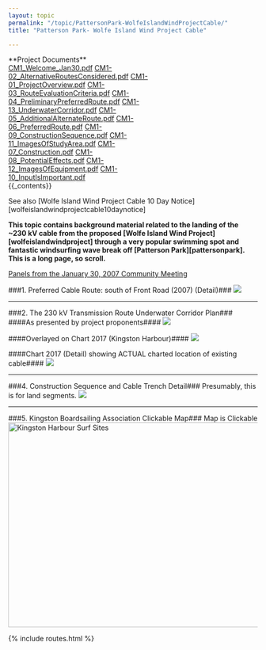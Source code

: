 ```yaml
---
layout: topic
permalink: "/topic/PattersonPark-WolfeIslandWindProjectCable/"
title: "Patterson Park- Wolfe Island Wind Project Cable"

---
```


<div class="sidebar" style="width: 300px;">
**Project Documents**
<a href="http://K7Waterfront.org/Files/WolfeIslandWindProject/CM1_Welcome_Jan30.pdf">CM1_Welcome_Jan30.pdf</a>
<a href="http://K7Waterfront.org/Files/WolfeIslandWindProject/CM1-02_AlternativeRoutesConsidered.pdf">CM1-02_AlternativeRoutesConsidered.pdf</a>
<a href="http://K7Waterfront.org/Files/WolfeIslandWindProject/CM1-01_ProjectOverview.pdf">CM1-01_ProjectOverview.pdf</a>
<a href="http://K7Waterfront.org/Files/WolfeIslandWindProject/CM1-03_RouteEvaluationCriteria.pdf">CM1-03_RouteEvaluationCriteria.pdf</a>
<a href="http://K7Waterfront.org/Files/WolfeIslandWindProject/CM1-04_PreliminaryPreferredRoute.pdf">CM1-04_PreliminaryPreferredRoute.pdf</a>
<a href="http://K7Waterfront.org/Files/WolfeIslandWindProject/CM1-13_UnderwaterCorridor.pdf">CM1-13_UnderwaterCorridor.pdf</a>
<a href="http://K7Waterfront.org/Files/WolfeIslandWindProject/CM1-05_AdditionalAlternateRoute.pdf">CM1-05_AdditionalAlternateRoute.pdf</a>
<a href="http://K7Waterfront.org/Files/WolfeIslandWindProject/CM1-06_PreferredRoute.pdf">CM1-06_PreferredRoute.pdf</a>
<a href="http://K7Waterfront.org/Files/WolfeIslandWindProject/CM1-09_ConstructionSequence.pdf">CM1-09_ConstructionSequence.pdf</a>
<a href="http://K7Waterfront.org/Files/WolfeIslandWindProject/CM1-11_ImagesOfStudyArea.pdf">CM1-11_ImagesOfStudyArea.pdf</a>
<a href="http://K7Waterfront.org/Files/WolfeIslandWindProject/CM1-07_Construction.pdf">CM1-07_Construction.pdf</a>
<a href="http://K7Waterfront.org/Files/WolfeIslandWindProject/CM1-08_PotentialEffects.pdf">CM1-08_PotentialEffects.pdf</a>
<a href="http://K7Waterfront.org/Files/WolfeIslandWindProject/CM1-12_ImagesOfEquipment.pdf">CM1-12_ImagesOfEquipment.pdf</a>
<a href="http://K7Waterfront.org/Files/WolfeIslandWindProject/CM1-10_InputIsImportant.pdf">CM1-10_InputIsImportant.pdf</a>
</div>
{{_contents}}


  See also [Wolfe Island Wind Project Cable 10 Day Notice][wolfeislandwindprojectcable10daynotice]

**This topic contains background material related to the landing of the ~230 kV cable from the proposed [Wolfe Island Wind Project][wolfeislandwindproject] through a very popular swimming spot and fantastic windsurfing wave break off [Patterson Park][pattersonpark].  This is a long page, so scroll.**

<a href="http://www.wolfeislandwind.com/Jan07_Display_Panels.htm">Panels from the January 30, 2007 Community Meeting</a>


###1. Preferred Cable Route: south of Front Road (2007) (Detail)###
<img src="http://K7Waterfront.org/Files/WolfeIslandWindProject/PreferredRouteSouthOfFrontRoad(2007)Detail.jpg" border="0">

----

###2. The 230 kV Transmission Route Underwater Corridor Plan###
####As presented by project proponents####
<img src="http://K7Waterfront.org/Files/WolfeIslandWindProject/230kVTransmissionRouteUnderwaterCorridor.jpg" border="0">

<p>####Overlayed on Chart 2017 (Kingston Harbour)####
<img src="http://K7Waterfront.org/Images/Chart-WolfeIslandWindProjectCable.jpg" border="0">

<p>####Chart 2017 (Detail) showing ACTUAL charted location of existing cable####
<img src="http://K7Waterfront.org/Files/WolfeIslandWindProject/Chart201701(Detail).jpg" border="0">

----

###4. Construction Sequence and Cable Trench Detail###
Presumably, this is for land segments.
<img src="http://K7Waterfront.org/Files/WolfeIslandWindProject/ConstructionSequenceAndCableTrenchDetail.jpg" border="0">

----

###5. Kingston Boardsailing Association Clickable Map###
Map is Clickable
<MAP name=surfsites>
<AREA onmouseover="West Everett Break" shape=RECT target="" alt="West Everett Break" coords=177,52,299,74 href="http://www.geocities.com/kingstonboardsailing/maps/philspots.htm#West Everett Break">
<AREA onmouseover="Brothers Shoal Break" shape=RECT target="" alt="Brothers Shoal Break" coords=41,138,172,160 href="http://www.geocities.com/kingstonboardsailing/maps/philspots.htm#Brothers Shoal Break">
<AREA onmouseover="Upper Salmon Shoal" shape=RECT target="" alt="Upper Salmon Shoal" coords=90,172,174,211 href="http://www.geocities.com/kingstonboardsailing/maps/philspots.htm#Upper Salmon Shoal">
<AREA onmouseover="Salmon Island Break" shape=RECT target="" alt="Salmon Island Break" coords=178,171,295,202 href="http://www.geocities.com/kingstonboardsailing/maps/philspots.htm#Salmon Island Break">
<AREA onmouseover="Amherst Outside Break" shape=RECT target="" alt="Amherst Outside Break" coords=47,234,190,257 href="http://www.geocities.com/kingstonboardsailing/maps/philspots.htm#Amherst Outside Break">
<AREA onmouseover="Amherst Inside Break" shape=RECT target="" alt="Amherst Inside Break" coords=48,264,176,284 href="http://www.geocities.com/kingstonboardsailing/maps/philspots.htm#Amherst Inside Break">
<AREA onmouseover="Snake Shoal Break" shape=RECT target="" alt="Snake Shoal Break" coords=489,221,604,272 href="http://www.geocities.com/kingstonboardsailing/maps/philspots.htm#Snake Shoal Break">
<AREA onmouseover="Snake Island Break" shape=POLY target="" alt="Snake Island Break" coords=416,192,508,194,509,210,459,208,467,239,456,246,439,212,417,212,417,193,417,193 href="http://www.geocities.com/kingstonboardsailing/maps/philspots.htm#Snake Island Break">
<AREA onmouseover="Patterson Point Break" shape=RECT target="" alt="Patterson Point Break" coords=377,91,500,112 href="http://www.geocities.com/kingstonboardsailing/maps/philspots.htm#Patterson Point Break">
<AREA onmouseover="Patterson Shoal Break" shape=POLY target="" alt="Patterson Shoal Break" coords=368,109,374,105,374,89,461,48,455,36,355,87,352,109,368,111,371,108,371,108 href="http://www.geocities.com/kingstonboardsailing/maps/philspots.htm#Patterson Shoal Break">
<AREA onmouseover="Point Pleasant Break" shape=POLY target="" alt="Point Pleasant Break" coords=325,105,343,105,342,83,428,44,422,32,327,74,326,104,326,104 href="http://www.geocities.com/kingstonboardsailing/maps/philspots.htm#Point Pleasant Break">
<AREA shape=RECT coords=0,0,0,0></MAP>
<IMG height=414 alt="Kingston Harbour Surf Sites" src="http://www.geocities.com/kingstonboardsailing/maps/philspots_files/surfsites.jpg" width=653 useMap=#surfsites border=0>

{% include routes.html %}
